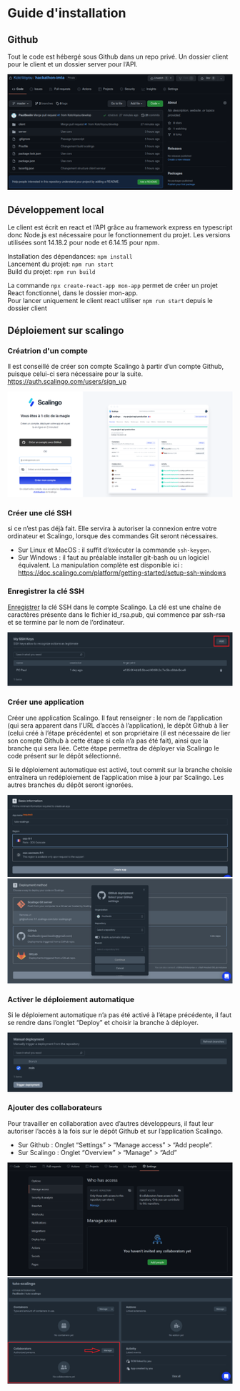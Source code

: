 # Guide d'installation

## Github

Tout le code est hébergé sous Github dans un repo privé. Un dossier client pour le client et un dossier server pour l’API.

![](images/image10.png)

## Développement local

Le client est écrit en react et l’API grâce au framework express en typescript donc Node.js est nécessaire pour le fonctionnement du projet. Les versions utilisées sont 14.18.2 pour node et 6.14.15 pour npm.

Installation des dépendances: `npm install`  
Lancement du projet: `npm run start`  
Build du projet: `npm run build`

La commande `npx create-react-app mon-app` permet de créer un projet React fonctionnel, dans le dossier mon-app.  
Pour lancer uniquement le client react utiliser `npm run start` depuis le dossier client

## Déploiement sur scalingo

### Créatrion d'un compte

Il est conseillé de créer son compte Scalingo à partir d’un compte Github, puisque celui-ci sera nécessaire pour la suite.
https://auth.scalingo.com/users/sign_up

![](images/image5.png)

### Créer une clé SSH

si ce n’est pas déjà fait. Elle servira à autoriser la connexion entre votre ordinateur et Scalingo, lorsque des commandes Git seront nécessaires.

-   Sur Linux et MacOS : il suffit d’exécuter la commande `ssh-keygen`.
-   Sur Windows : il faut au préalable installer git-bash ou un logiciel équivalent. La manipulation complète est disponible ici : https://doc.scalingo.com/platform/getting-started/setup-ssh-windows

### Enregistrer la clé SSH

[Enregistrer](https://dashboard.scalingo.com/account/keys) la clé SSH dans le compte Scalingo. La clé est une chaîne de caractères présente dans le fichier id_rsa.pub, qui commence par ssh-rsa et se termine par le nom de l’ordinateur.

![](images/image6.png)

### Créer une application

Créer une application Scalingo. Il faut renseigner : le nom de l’application (qui sera apparent dans l’URL d’accès à l’application), le dépôt Github à lier (celui créé à l’étape précédente) et son propriétaire (il est nécessaire de lier son compte Github à cette étape si cela n’a pas été fait), ainsi que la branche qui sera liée.
Cette étape permettra de déployer via Scalingo le code présent sur le dépôt sélectionné.

Si le déploiement automatique est activé, tout commit sur la branche choisie entraînera un redéploiement de l’application mise à jour par Scalingo. Les autres branches du dépôt seront ignorées.

![](images/image3.png)
![](images/image8.png)

### Activer le déploiement automatique

Si le déploiement automatique n’a pas été activé à l’étape précédente, il faut se rendre dans l’onglet “Deploy” et choisir la branche à déployer.

![](images/image7.png)

### Ajouter des collaborateurs

Pour travailler en collaboration avec d’autres développeurs, il faut leur autoriser l’accès à la fois sur le dépôt Github et sur l’application Scalingo.

-   Sur Github : Onglet “Settings” > “Manage access” > “Add people”.
-   Sur Scalingo : Onglet “Overview” > “Manage” > “Add”

![](images/image4.png)
![](images/image9.png)

